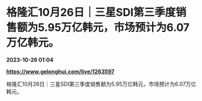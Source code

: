 # 格隆汇10月26日｜三星SDI第三季度销售额为5.95万亿韩元，市场预计为6.07万亿韩元。

**2023-10-26 01:04**

**https://www.gelonghui.com/live/1263597**

格隆汇10月26日｜三星SDI第三季度销售额为5.95万亿韩元，市场预计为6.07万亿韩元。